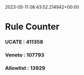 2023-05-11 08:43:52.214942+00:00
# Rule Counter 
 ### UCATE : 411358

 ### Veneto : 107793

 ### Allowlist : 13929